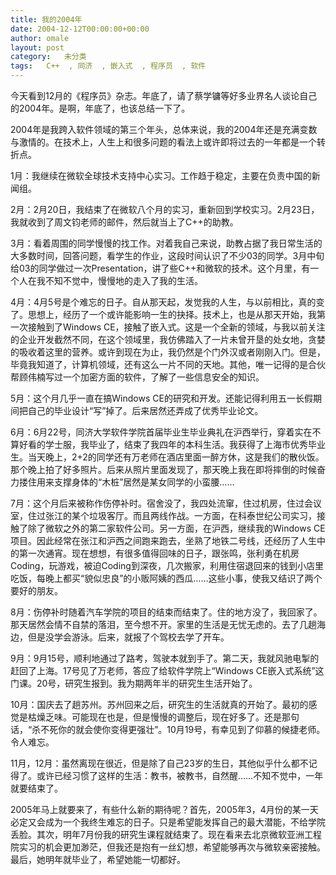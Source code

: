 ```yaml
---
title: 我的2004年
date: 2004-12-12T00:00:00+00:00
author: omale
layout: post
category:   未分类
tags:   C++  , 同济  , 嵌入式  , 程序员  , 软件
---
```

今天看到12月的《程序员》杂志。年底了，请了蔡学镛等好多业界名人谈论自己的2004年。是啊，年底了，也该总结一下了。

2004年是我跨入软件领域的第三个年头，总体来说，我的2004年还是充满变数与激情的。在技术上，人生上和很多问题的看法上或许即将过去的一年都是一个转折点。

1月：我继续在微软全球技术支持中心实习。工作趋于稳定，主要在负责中国的新闻组。

2月：2月20日，我结束了在微软八个月的实习，重新回到学校实习。2月23日，我就收到了周文钧老师的邮件，然后就当上了C++的助教。

3月：看着周围的同学慢慢的找工作。对着我自己来说，助教占据了我日常生活的大多数时间，回答问题，看学生的作业，这段时间认识了不少03的同学。3月中旬给03的同学做过一次Presentation，讲了些C++和微软的技术。这个月里，有一个人在我不知不觉中，慢慢地的走入了我的生活。

4月：4月5号是个难忘的日子。自从那天起，发觉我的人生，与以前相比，真的变了。思想上，经历了一个或许能影响一生的抉择。技术上，也是从那天开始，我第一次接触到了Windows CE，接触了嵌入式。这是一个全新的领域，与我以前关注的企业开发截然不同，在这个领域里，我仿佛踏入了一片未曾开垦的处女地，贪婪的吸收着这里的营养。或许到现在为止，我仍然是个门外汉或者刚刚入门。但是，毕竟我知道了，计算机领域，还有这么一片不同的天地。其他，唯一记得的是合伙帮顾伟楠写过一个加密方面的软件，了解了一些信息安全的知识。

5月：这个月几乎一直在搞Windows CE的研究和开发。还能记得利用五一长假期间把自己的毕业设计“写”掉了。后来居然还弄成了优秀毕业论文。

6月：6月22号，同济大学软件学院首届毕业生毕业典礼在沪西举行，穿着实在不算好看的学士服，我毕业了，结束了我四年的本科生活。我获得了上海市优秀毕业生。当天晚上，2+2的同学还有万老师在酒店里面一醉方休，这是我们的散伙饭。那个晚上拍了好多照片。后来从照片里面发现了，那天晚上我在即将摔倒的时候奋力搂住用来支撑身体的“木桩”居然是某女同学的小蛮腰……

7月：这个月后来被称作伤停补时。宿舍没了，我四处流窜，住过机房，住过会议室，住过张江的某个垃圾客厅。而且两线作战。一方面，在科泰世纪公司实习，接触了除了微软之外的第二家软件公司。另一方面，在沪西，继续我的Windows CE项目。因此经常在张江和沪西之间跑来跑去，坐熟了地铁二号线，还经历了人生中的第一次通宵。现在想想，有很多值得回味的日子，跟张鸣，张利勇在机房Coding，玩游戏，被迫Coding到深夜，几次搬家，利用住宿退回来的钱到小店里吃饭，每晚上都买“貌似忠良”的小贩阿姨的西瓜……这些小事，使我又结识了两个要好的朋友。

8月：伤停补时随着汽车学院的项目的结束而结束了。住的地方没了，我回家了。那天居然会情不自禁的落泪，至今想不开。家里的生活是无忧无虑的。去了几趟海边，但是没学会游泳。后来，就报了个驾校去学了开车。

9月：9月15号，顺利地通过了路考，驾驶本就到手了。第二天，我就风驰电掣的赶回了上海。17号见了万老师，答应了给软件学院上“Windows CE嵌入式系统”这门课。20号，研究生报到。我为期两年半的研究生生活开始了。

10月：国庆去了趟苏州。苏州回来之后，研究生的生活就真的开始了。最初的感觉是枯燥乏味。可能现在也是，但是慢慢的调整后，现在好多了。还是那句话，“杀不死你的就会使你变得更强壮”。10月19号，有幸见到了仰慕的候捷老师。令人难忘。

11月，12月：虽然离现在很近，但是除了自己23岁的生日，其他似乎什么都不记得了。或许已经习惯了这样的生活：教书，被教书，自然醒……不知不觉中，一年就要结束了。

2005年马上就要来了，有些什么新的期待呢？首先，2005年3，4月份的某一天必定又会成为一个我终生难忘的日子。只是希望能发挥自己的最大潜能，不给学院丢脸。其次，明年7月份我的研究生课程就结束了。现在看来去北京微软亚洲工程院实习的机会更加渺茫，但我还是抱有一丝幻想，希望能够再次与微软亲密接触。最后，她明年就毕业了，希望她能一切都好。

<font class=diary_poster>